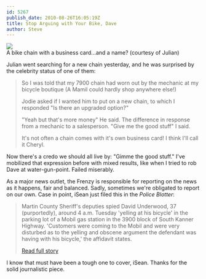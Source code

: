 ```yaml
---
id: 5267
publish_date: 2010-08-26T16:05:19Z
title: Stop Arguing with Your Bike, Dave
author: Steve
---
```

![](http://www.flagstafffrenzy.org/wp-content/uploads/2010/08/photo.jpg)  
A bike chain with a business card...and a name? (courtesy of Julian)

Julian went searching for a new chain yesterday, and he was surprised by the celebrity status of one of them:

> So I was told that my 7900 chain had worn out by the mechanic at my bicycle boutique (A Mamil could hardly shop anywhere else!)
> 
> Jodie asked if I wanted him to put on a new chain, to which I responded "Is there an upgraded option?"
> 
> "Yeah but that's more money" He said. The difference in response from a mechanic to a salesperson. "Give me the good stuff" I said.
> 
> It's not often a chain comes with it's own business card! I think I'll call it Cheryl.

Now there's a credo we should all live by: "Gimme the good stuff." I've mobilized that expression before with mixed results, like when I tried to rob Dave at water-gun-point. Failed miserably.

As a major news outlet, the Frenzy is responsible for reporting on the news as it happens, fair and balanced. Sadly, sometimes we're obligated to report on our own. Case in point, iSean just filed this in the _Police Blotter_:

> Martin County Sheriff's deputies spied David Underwood, 37 (purportedly), around 4 a.m. Tuesday 'yelling at his bicycle' in the parking lot of a Mobil gas station in the 3900 block of South Kanner Highway. 'Customers were coming to the Mobil and were very disturbed as to the yelling and obscene argument the defendant was having with his bicycle,' the affidavit states.
> 
> [Read full story](http://blogs.tcpalm.com/off_the_beat_will_greenlee_blog/2010/08/drunk-man-jailed-after-arguing-with-bike-argument-winner-unclear.html)

I know that must have been a tough one to cover, iSean. Thanks for the solid journalistic piece.